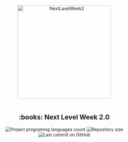 <div align="center"> 
  <img 
    src="https://github.com/sciencebit/proffy/blob/master/web/src/assets/images/logo.svg" 
    alt="NextLavelWeek2" 
    title="Proffy"
    width="300px"
  />
</div>

<br/>

<h2 align="center"> :books: Next Level Week 2.0 </h2>

<div align="center">
  <img alt="Project programing languages count" src="https://img.shields.io/github/languages/count/Sciencebit/proffy?color=5849BE">
  <img alt="Repository size" src="https://img.shields.io/github/repo-size/Sciencebit/proffy?color=5849BE">
  <img alt="Last commit on GitHub" src="https://img.shields.io/github/last-commit/Sciencebit/proffy?color=5849BE">
</div>
